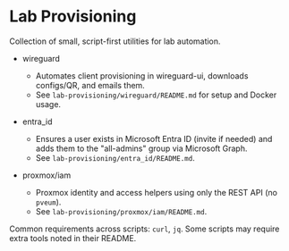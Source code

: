 # Lab Provisioning

Collection of small, script-first utilities for lab automation.

- wireguard
  - Automates client provisioning in wireguard-ui, downloads configs/QR, and emails them.
  - See `lab-provisioning/wireguard/README.md` for setup and Docker usage.

- entra_id
  - Ensures a user exists in Microsoft Entra ID (invite if needed) and adds them to the "all-admins" group via Microsoft Graph.
  - See `lab-provisioning/entra_id/README.md`.

- proxmox/iam
  - Proxmox identity and access helpers using only the REST API (no `pveum`).
  - See `lab-provisioning/proxmox/iam/README.md`.

Common requirements across scripts: `curl`, `jq`. Some scripts may require extra tools noted in their README.
